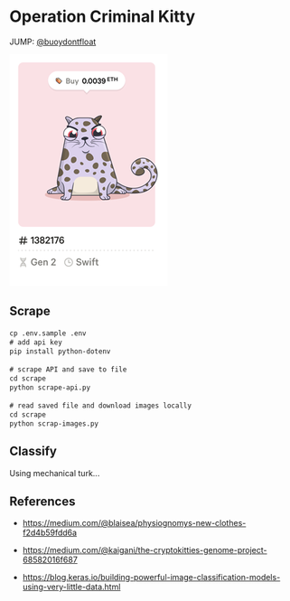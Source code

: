 Operation Criminal Kitty
========================

JUMP: [@buoydontfloat](http://cryptokitty-phrenology.buoydontfloat.com/)

![](criminal-kitty.png)

Scrape
------

```
cp .env.sample .env
# add api key
pip install python-dotenv

# scrape API and save to file
cd scrape
python scrape-api.py

# read saved file and download images locally
cd scrape
python scrap-images.py
```

Classify
--------

Using mechanical turk...


References
----------

- https://medium.com/@blaisea/physiognomys-new-clothes-f2d4b59fdd6a
- https://medium.com/@kaigani/the-cryptokitties-genome-project-68582016f687

- https://blog.keras.io/building-powerful-image-classification-models-using-very-little-data.html

